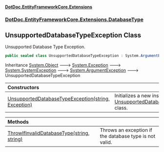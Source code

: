 #### [DotDoc\.EntityFrameworkCore\.Extensions](index.md 'index')
### [DotDoc\.EntityFrameworkCore\.Extensions\.DatabaseType](DotDoc.EntityFrameworkCore.Extensions.DatabaseType.md 'DotDoc\.EntityFrameworkCore\.Extensions\.DatabaseType')

## UnsupportedDatabaseTypeException Class

Unsupported Database Type Exception\.

```csharp
public sealed class UnsupportedDatabaseTypeException : System.ArgumentException
```

Inheritance [System\.Object](https://learn.microsoft.com/en-us/dotnet/api/system.object 'System\.Object') &#129106; [System\.Exception](https://learn.microsoft.com/en-us/dotnet/api/system.exception 'System\.Exception') &#129106; [System\.SystemException](https://learn.microsoft.com/en-us/dotnet/api/system.systemexception 'System\.SystemException') &#129106; [System\.ArgumentException](https://learn.microsoft.com/en-us/dotnet/api/system.argumentexception 'System\.ArgumentException') &#129106; UnsupportedDatabaseTypeException

| Constructors | |
| :--- | :--- |
| [UnsupportedDatabaseTypeException\(string, Exception\)](UnsupportedDatabaseTypeException..ctor.Z6PRY2YGUUZ6LUIOZIW51X4WD.md 'DotDoc\.EntityFrameworkCore\.Extensions\.DatabaseType\.UnsupportedDatabaseTypeException\.UnsupportedDatabaseTypeException\(string, System\.Exception\)') | Initializes a new instance of the [UnsupportedDatabaseTypeException](UnsupportedDatabaseTypeException.md 'DotDoc\.EntityFrameworkCore\.Extensions\.DatabaseType\.UnsupportedDatabaseTypeException') class\. |

| Methods | |
| :--- | :--- |
| [ThrowIfInvalidDatabaseType\(string, string\)](UnsupportedDatabaseTypeException.ThrowIfInvalidDatabaseType.AO4C9DTYQZ7HEKXXU9Y0ULT99.md 'DotDoc\.EntityFrameworkCore\.Extensions\.DatabaseType\.UnsupportedDatabaseTypeException\.ThrowIfInvalidDatabaseType\(string, string\)') | Throws an exception if the database type is not valid\. |
